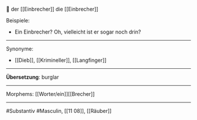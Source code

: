 🔵 der [[Einbrecher]]
die [[Einbrecher]]

Beispiele:

- Ein Einbrecher? Oh, vielleicht ist er sogar noch drin?

---
Synonyme:
- [[Dieb]], [[Krimineller]], [[Langfinger]]

---
**Übersetzung**: burglar

---
Morphems:
[[Worter/ein]][[Brecher]]

---
#Substantiv #Masculin, [[11 08]], [[Räuber]]